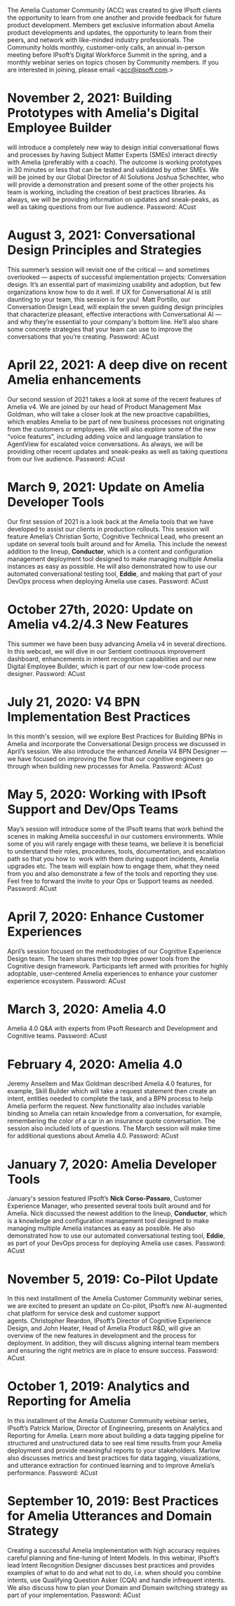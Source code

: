 The Amelia Customer Community (ACC) was created to give IPsoft clients the opportunity to learn from one another and provide feedback for future product development. Members get exclusive information about Amelia product developments and updates, the opportunity to learn from their peers, and network with like-minded industry professionals.
The Community holds monthly, customer-only calls, an annual in-person meeting before IPsoft’s Digital Workforce Summit in the spring, and a monthly webinar series on topics chosen by Community members. If you are interested in joining, please email <acc@ipsoft.com.>
# November 2, 2021: Building Prototypes with Amelia's Digital Employee Builder
will introduce a completely new way to design initial conversational flows and processes by having Subject Matter Experts (SMEs) interact directly with Amelia (preferably with a coach). The outcome is working prototypes in 30 minutes or less that can be tested and validated by other SMEs. We will be joined by our Global Director of AI Solutions Joshua Schechter, who will provide a demonstration and present some of the other projects his team is working, including the creation of best practices libraries. As always, we will be providing information on updates and sneak-peaks, as well as taking questions from our live audience.
Password: ACust
# August 3, 2021: Conversational Design Principles and Strategies
This summer’s session will revisit one of the critical — and sometimes overlooked — aspects of successful implementation projects: Conversation design. It’s an essential part of maximizing usability and adoption, but few organizations know how to do it well. If UX for Conversational AI is still daunting to your team, this session is for you!  Matt Portillo, our Conversation Design Lead, will explain the seven guiding design principles that characterize pleasant, effective interactions with Conversational AI — and why they’re essential to your company's bottom line. He’ll also share some concrete strategies that your team can use to improve the conversations that you’re creating.
Password: ACust
# April 22, 2021: A deep dive on recent Amelia enhancements
Our second session of 2021 takes a look at some of the recent features of Amelia v4. We are joined by our head of Product Management Max Goldman, who will take a closer look at the new proactive capabilities, which enables Amelia to be part of new business processes not originating from the customers or employees. We will also explore some of the new “voice features”, including adding voice and language translation to AgentView for escalated voice conversations. As always, we will be providing other recent updates and sneak-peaks as well as taking questions from our live audience.
Password: ACust
# March 9, 2021: Update on Amelia Developer Tools
Our first session of 2021 is a look back at the Amelia tools that we have developed to assist our clients in production rollouts. This session will feature Amelia’s Christian Sorto, Cognitive Technical Lead, who present an update on several tools built around and for Amelia. This include the newest addition to the lineup, **Conductor**, which is a content and configuration management deployment tool designed to make managing multiple Amelia instances as easy as possible. He will also demonstrated how to use our automated conversational testing tool, **Eddie**, and making that part of your DevOps process when deploying Amelia use cases.
Password: ACust
# October 27th, 2020: Update on Amelia v4.2/4.3 New Features
This summer we have been busy advancing Amelia v4 in several directions. In this webcast, we will dive in our Sentient continuous improvement dashboard, enhancements in intent recognition capabilities and our new Digital Employee Builder, which is part of our new low-code process designer.
Password: ACust
# July 21, 2020: V4 BPN Implementation Best Practices
In this month's session, will we explore Best Practices for Building BPNs in Amelia and incorporate the Conversational Design process we discussed in April’s session. We also introduce the enhanced Amelia V4 BPN Designer — we have focused on improving the flow that our cognitive engineers go through when building new processes for Amelia.
Password: ACust
# May 5, 2020: Working with IPsoft Support and Dev/Ops Teams
May’s session will introduce some of the IPsoft teams that work behind the scenes in making Amelia successful in our customers environments. While some of you will rarely engage with these teams, we believe it is beneficial to understand their roles, procedures, tools, documentation, and escalation path so that you how to  work with them during support incidents, Amelia upgrades etc. The team will explain how to engage them, what they need from you and also demonstrate a few of the tools and reporting they use. Feel free to forward the invite to your Ops or Support teams as needed.
Password: ACust
# April 7, 2020: Enhance Customer Experiences
April’s session focused on the methodologies of our Cognitive Experience Design team. The team shares their top three power tools from the Cognitive design framework. Participants left armed with priorities for highly adoptable, user-centered Amelia experiences to enhance your customer experience ecosystem.
Password: ACust
# March 3, 2020: Amelia 4.0
Amelia 4.0 Q&A with experts from IPsoft Research and Development and Cognitive teams.
Password: ACust
# February 4, 2020: Amelia 4.0
Jeremy Ansellem and Max Goldman described Amelia 4.0 features, for example, Skill Builder which will take a request statement then create an intent, entities needed to complete the task, and a BPN process to help Amelia perform the request. New functionality also includes variable binding so Amelia can retain knowledge from a conversation, for example, remembering the color of a car in an insurance quote conversation. The session also included lots of questions. The March session will make time for additional questions about Amelia 4.0.
Password: ACust
# January 7, 2020: Amelia Developer Tools
January's session featured IPsoft’s **Nick Corso-Passaro**, Customer Experience Manager, who presented several tools built around and for Amelia. Nick discussed the newest addition to the lineup, **Conductor**, which is a knowledge and configuration management tool designed to make managing multiple Amelia instances as easy as possible. He also demonstrated how to use our automated conversational testing tool, **Eddie**, as part of your DevOps process for deploying Amelia use cases.
Password: ACust
# November 5, 2019: Co-Pilot Update
In this next installment of the Amelia Customer Community webinar series, we are excited to present an update on Co-pilot, IPsoft’s new AI-augmented chat platform for service desk and customer support agents. Christopher Reardon, IPsoft’s Director of Cognitive Experience Design, and John Heater, Head of Amelia Product R&D, will give an overview of the new features in development and the process for deployment. In addition, they will discuss aligning internal team members and ensuring the right metrics are in place to ensure success.
Password: ACust
# October 1, 2019: Analytics and Reporting for Amelia
In this installment of the Amelia Customer Community webinar series, IPsoft’s Patrick Marlow, Director of Engineering, presents on Analytics and Reporting for Amelia. Learn more about building a data tagging pipeline for structured and unstructured data to see real time results from your Amelia deployment and provide meaningful reports to your stakeholders. Marlow also discusses metrics and best practices for data tagging, visualizations, and utterance extraction for continued learning and to improve Amelia’s performance.
Password: ACust
# September 10, 2019: Best Practices for Amelia Utterances and Domain Strategy
Creating a successful Amelia implementation with high accuracy requires careful planning and fine-tuning of Intent Models. In this webinar, IPsoft’s lead Intent Recognition Designer discusses best practices and provides examples of what to do and what not to do, i.e. when should you combine intents, use Qualifying Question Asker (CQA) and handle infrequent intents. We also discuss how to plan your Domain and Domain switching strategy as part of your implementation.
Password: ACust
